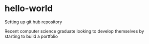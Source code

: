 # hello-world
Setting up git hub repository

Recent computer science graduate looking to develop themselves by starting to build a portfolio
